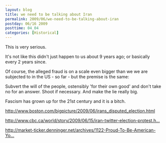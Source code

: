 ```yaml
---
layout: blog
title: we need to be talking about Iran
permalink: 2009/06/we-need-to-be-talking-about-iran
postday: 06/16 2009
posttime: 04_04
categories: [Historical]
---
```


<p>This is very serious.</p>
<p>It's not like this didn't just happen to us about 9 years ago; or basically every 2 years since.</p>
<p>Of course, the alleged fraud is on a scale even bigger than we we are subjected to in the US - so far - but the premise is the same:</p>
<p>Subvert the will of the people, ostensibly 'for their own good' and don't take no for an answer. Shoot if necessary. And make the lie really big.</p>
<p>Fascism has grown up for the 21st century and it is a bitch.</p>
<p><a href="http://www.boston.com/bigpicture/2009/06/irans_disputed_election.html" title="http://www.boston.com/bigpicture/2009/06/irans_disputed_election.html">http://www.boston.com/bigpicture/2009/06/irans_disputed_election.html</a></p>
<p><a href="http://www.cbc.ca/world/story/2009/06/15/iran-twitter-election-protest.html?ref=rss" title="http://www.cbc.ca/world/story/2009/06/15/iran-twitter-election-protest.html?ref=rss">http://www.cbc.ca/world/story/2009/06/15/iran-twitter-election-protest.h...</a></p>
<p><a href="http://market-ticker.denninger.net/archives/1122-Proud-To-Be-American-You-Should-Be-Ashamed.html" title="http://market-ticker.denninger.net/archives/1122-Proud-To-Be-American-You-Should-Be-Ashamed.html">http://market-ticker.denninger.net/archives/1122-Proud-To-Be-American-Yo...</a></p>
